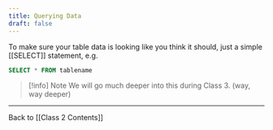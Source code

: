 ```yaml
---
title: Querying Data
draft: false
---
```

To make sure your table data is looking like you think it should, just a simple [[SELECT]]
statement, e.g. 

```SQL
SELECT * FROM tablename
```


> [!info] Note
> We will go much deeper into this during Class 3. (way, way deeper)

---
Back to [[Class 2 Contents]]